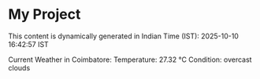 # My Project

This content is dynamically generated in Indian Time (IST): 2025-10-10 16:42:57 IST


Current Weather in Coimbatore:
Temperature: 27.32 °C
Condition: overcast clouds
